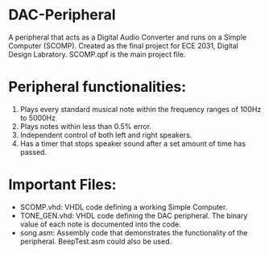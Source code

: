 # DAC-Peripheral #
A peripheral that acts as a Digital Audio Converter and runs on a Simple Computer (SCOMP). Created as the final project for ECE 2031, Digital Design Labratory.
SCOMP.qpf is the main project file. 

# Peripheral functionalities: #
1. Plays every standard musical note within the frequency ranges of 100Hz to 5000Hz
2. Plays notes within less than 0.5% error.
3. Independent control of both left and right speakers.
4. Has a timer that stops speaker sound after a set amount of time has passed.

# Important Files: #
- SCOMP.vhd: VHDL code defining a working Simple Computer. 
- TONE_GEN.vhd: VHDL code defining the DAC peripheral. The binary value of each note is documented into the code.
- song.asm: Assembly code that demonstrates the functionality of the peripheral. BeepTest.asm could also be used.
